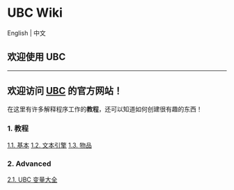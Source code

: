 # UBC Wiki

English | 中文


## 欢迎使用 UBC

------

## 欢迎访问 [UBC](https://scratch.mit.edu/projects/1080773781/) 的官方网站！

在这里有许多解释程序工作的**教程**，还可以知道如何创建很有趣的东西！

### 1. 教程

[1.1. 基本](https://web.archive.org/web/20200217004625/http://scratchtale.orgfree.com/tut1.html)
 [1.2. 文本引擎](https://web.archive.org/web/20200217004625/http://scratchtale.orgfree.com/textengine.html)
 [1.3. 物品](https://ltnlittlecoder.github.io/items.html)

### 2. Advanced

[2.1. UBC 变量大全](https://web.archive.org/web/20200217004625/http://scratchtale.orgfree.com/vars.htm)